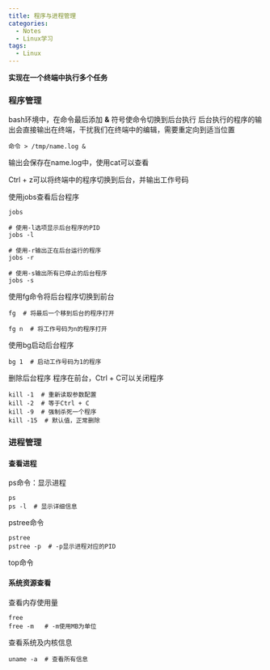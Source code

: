 ```yaml
---
title: 程序与进程管理
categories:
  - Notes
  - Linux学习
tags:
  - Linux
---
```


**实现在一个终端中执行多个任务**

### 程序管理

bash环境中，在命令最后添加 **&** 符号使命令切换到后台执行
后台执行的程序的输出会直接输出在终端，干扰我们在终端中的编辑，需要重定向到适当位置
```
命令 > /tmp/name.log &
```

输出会保存在name.log中，使用cat可以查看

Ctrl + z可以将终端中的程序切换到后台，并输出工作号码

使用jobs查看后台程序
```
jobs

# 使用-l选项显示后台程序的PID
jobs -l

# 使用-r输出正在后台运行的程序
jobs -r

# 使用-s输出所有已停止的后台程序
jobs -s
```

使用fg命令将后台程序切换到前台
```
fg  # 将最后一个移到后台的程序打开

fg n  # 将工作号码为n的程序打开
```

使用bg启动后台程序
```
bg 1  # 启动工作号码为1的程序
```

删除后台程序
程序在前台，Ctrl + C可以关闭程序
```
kill -1  # 重新读取参数配置
kill -2  # 等于Ctrl + C
kill -9  # 强制杀死一个程序
kill -15  # 默认值，正常删除
```


### 进程管理

#### 查看进程
ps命令：显示进程
```
ps
ps -l  # 显示详细信息
```
pstree命令
```
pstree
pstree -p  # -p显示进程对应的PID
```
top命令

#### 系统资源查看
查看内存使用量
```
free 
free -m   # -m使用MB为单位
```
查看系统及内核信息
```
uname -a  # 查看所有信息
```